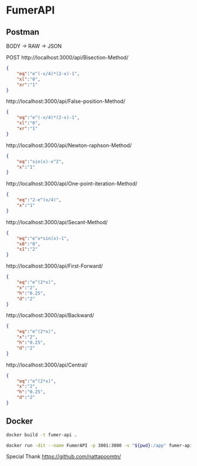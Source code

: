 # FumerAPI

## Postman

BODY -> RAW -> JSON

POST http://localhost:3000/api/Bisection-Method/ 
```JSON
{
    "eq":"e^(-x/4)*(2-x)-1",
    "xl":"0",
    "xr":"1"
}
```

http://localhost:3000/api/False-position-Method/
```JSON
{
	"eq":"e^(-x/4)*(2-x)-1",
	"xl":"0",
	"xr":"1"
}
```

http://localhost:3000/api/Newton-raphson-Method/
```JSON
{
	"eq":"sin(x)-x^2",
	"x":"1"
}
```

http://localhost:3000/api/One-point-iteration-Method/
```JSON
{
	"eq":"2-e^(x/4)",
	"x":"1"
}
```
http://localhost:3000/api/Secant-Method/
```JSON
{
	"eq":"e^x*sin(x)-1",
	"x0":"0",
	"x1":"2"
}
```
http://localhost:3000/api/First-Forward/
```JSON
{
	"eq":"e^(2*x)",
	"x":"2",
	"h":"0.25",
	"d":"2"
}
```
http://localhost:3000/api/Backward/
```JSON
{
	"eq":"e^(2*x)",
	"x":"2",
	"h":"0.25",
	"d":"2"
}
```
http://localhost:3000/api/Central/
```JSON
{
	"eq":"e^(2*x)",
	"x":"2",
	"h":"0.25",
	"d":"2"
}
```


## Docker

```sh
docker build -t fumer-api .
```

```sh
docker run -dit --name FumerAPI -p 3001:3000 -v "${pwd}:/app" fumer-api
```

Special Thank
https://github.com/nattapoomtn/